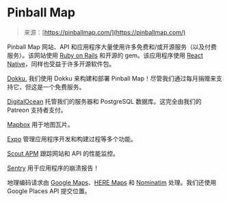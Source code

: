 <!--yml

category: 未分类

date: 2024-05-27 14:32:27

-->

# Pinball Map

> 来源：[https://pinballmap.com/](https://pinballmap.com/)

Pinball Map 网站、API 和应用程序大量使用许多免费和/或开源服务（以及付费服务）。该网站使用 [Ruby on Rails](https://rubyonrails.org/) 和开源的 gem。该应用程序使用 [React Native](https://reactnative.dev/)，同样也受益于许多开源软件包。

[Dokku.](https://dokku.com/) 我们使用 Dokku 来构建和部署 Pinball Map！尽管我们通过每月捐赠来支持它，但这是一个免费服务。

[DigitalOcean](https://www.digitalocean.com/) 托管我们的服务器和 PostgreSQL 数据库。这完全由我们的 Patreon 支持者支付。

[Mapbox](https://www.mapbox.com/) 用于地图瓦片。

[Expo](https://expo.dev/) 管理应用程序开发和构建过程等多个功能。

[Scout APM](https://scoutapm.com/) 跟踪网站和 API 的性能监控。

[Sentry](https://sentry.io/) 用于应用程序的崩溃报告！

地理编码请求由 [Google Maps](https://developers.google.com/maps)、[HERE Maps](https://developer.here.com/) 和 [Nominatim](https://nominatim.org/) 处理。我们还使用 Google Places API 提交位置。
